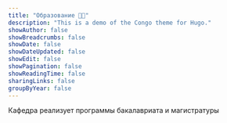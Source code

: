 ```yaml
---
title: "Образование 👩‍🎓"
description: "This is a demo of the Congo theme for Hugo."
showAuthor: false
showBreadcrumbs: false
showDate: false
showDateUpdated: false
showEdit: false
showPagination: false
showReadingTime: false
sharingLinks: false
groupByYear: false
---
```


Кафедра реализует программы бакалавриата и магистратуры